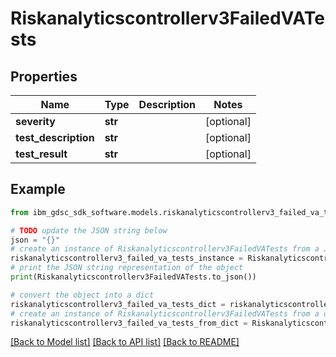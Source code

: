 # Riskanalyticscontrollerv3FailedVATests


## Properties

Name | Type | Description | Notes
------------ | ------------- | ------------- | -------------
**severity** | **str** |  | [optional] 
**test_description** | **str** |  | [optional] 
**test_result** | **str** |  | [optional] 

## Example

```python
from ibm_gdsc_sdk_software.models.riskanalyticscontrollerv3_failed_va_tests import Riskanalyticscontrollerv3FailedVATests

# TODO update the JSON string below
json = "{}"
# create an instance of Riskanalyticscontrollerv3FailedVATests from a JSON string
riskanalyticscontrollerv3_failed_va_tests_instance = Riskanalyticscontrollerv3FailedVATests.from_json(json)
# print the JSON string representation of the object
print(Riskanalyticscontrollerv3FailedVATests.to_json())

# convert the object into a dict
riskanalyticscontrollerv3_failed_va_tests_dict = riskanalyticscontrollerv3_failed_va_tests_instance.to_dict()
# create an instance of Riskanalyticscontrollerv3FailedVATests from a dict
riskanalyticscontrollerv3_failed_va_tests_from_dict = Riskanalyticscontrollerv3FailedVATests.from_dict(riskanalyticscontrollerv3_failed_va_tests_dict)
```
[[Back to Model list]](../README.md#documentation-for-models) [[Back to API list]](../README.md#documentation-for-api-endpoints) [[Back to README]](../README.md)


